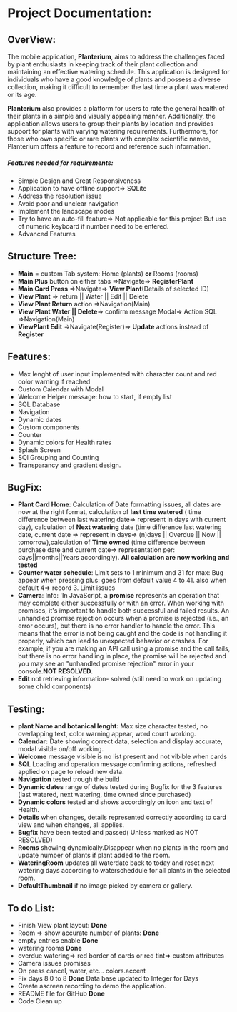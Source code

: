 # Project Documentation:

## OverView:

The mobile application, **Planterium**, aims to address the challenges faced by plant enthusiasts in keeping track of their plant collection and maintaining an effective watering schedule. This application is designed for individuals who have a good knowledge of plants and possess a diverse collection, making it difficult to remember the last time a plant was watered or its age.

**Planterium** also provides a platform for users to rate the general health of their plants in a simple and visually appealing manner. Additionally, the application allows users to group their plants by location and provides support for plants with varying watering requirements. Furthermore, for those who own specific or rare plants with complex scientific names, Planterium offers a feature to record and reference such information.

##### Features needed for requirements:

- Simple Design and Great Responsiveness
- Application to have offline support=> SQLite
- Address the resolution issue
- Avoid poor and unclear navigation
- Implement the landscape modes
- Try to have an auto-fill feature=> Not applicable for this project But use of numeric keyboard if number need to be entered.
- Advanced Features

## Structure Tree:

- **Main** = custom Tab system: Home (plants) **or** Rooms (rooms)
- **Main Plus** button on either tabs =>Navigate=> **RegisterPlant**
- **Main Card Press** =>Navigate=> **View Plant**(Details of selected ID)
- **View Plant** => return || Water || Edit || Delete
- **View Plant Return** action =>Navigation(Main)
- **View Plant Water || Delete**=> confirm message Modal=> Action SQL =>Navigation(Main)
- **ViewPlant Edit** =>Navigate(Register)=> **Update** actions instead of **Register**

## Features:

- Max lenght of user input implemented with character count and red color warning if reached
- Custom Calendar with Modal
- Welcome Helper message: how to start, if empty list
- SQL Database
- Navigation
- Dynamic dates
- Custom components
- Counter
- Dynamic colors for Health rates
- Splash Screen
- SQl Grouping and Counting
- Transparancy and gradient design.

## BugFix:

- **Plant Card Home**: Calculation of Date formatting issues, all dates are now at the right format, calculation of **last time watered** ( time difference between last watering date=> represent in days with current day), calculation of **Next watering** date (time difference last watering date, current date => represent in days=> (n)days || Overdue || Now || tomorrow),calculation of **Time owned** (time difference between purchase date and current date=> representation per: days||months||Years accordingly).
  **All calculation are now working and tested**
- **Counter water schedule**: Limit sets to 1 minimum and 31 for max: Bug appear when pressing plus: goes from default value 4 to 41. also when default 4=> record 3. Limit issues
- **Camera**:
  Info: 'In JavaScript, a **promise** represents an operation that may complete either successfully or with an error. When working with promises, it's important to handle both successful and failed results. An unhandled promise rejection occurs when a promise is rejected (i.e., an error occurs), but there is no error handler to handle the error. This means that the error is not being caught and the code is not handling it properly, which can lead to unexpected behavior or crashes.
  For example, if you are making an API call using a promise and the call fails, but there is no error handling in place, the promise will be rejected and you may see an "unhandled promise rejection" error in your console.**NOT RESOLVED**.
- **Edit** not retrieving information- solved (still need to work on updating some child components)

## Testing:

- **plant Name and botanical lenght:** Max size character tested, no overlapping text, color warning appear, word count working.
- **Calendar:** Date showing correct data, selection and display accurate, modal visible on/off working.
- **Welcome** message visible is no list present and not vibible when cards
- **SQL** Loading and operation message confirming actions, refreshed applied on page to reload new data.
- **Navigation** tested trough the build
- **Dynamic dates** range of dates tested during Bugfix for the 3 features (last watered, next watering, time owned since purchased)
- **Dynamic colors** tested and shows accordingly on icon and text of Health.
- **Details** when changes, details represented correctly according to card view and when changes, all applies.
- **Bugfix** have been tested and passed( Unless marked as NOT RESOLVED)
- **Rooms** showing dynamically.Disappear when no plants in the room and update number of plants if plant added to the room.
- **WateringRoom** updates all waterdate back to today and reset next watering days according to waterscheddule for all plants in the selected room.
- **DefaultThumbnail** if no image picked by camera or gallery.

## To do List:

- Finish View plant layout: **Done**
- Room => show accurate number of plants: **Done**
- empty entries enable **Done**
- watering rooms **Done**
- overdue watering=> red border of cards or red tint=> custom attributes
- Camera issues promises
- On press cancel, water, etc... colors.accent
- Fix days 8.0 to 8 **Done** Data base updated to Integer for Days
- Create ascreen recording to demo the application.
- README file for GitHub **Done**
- Code Clean up
